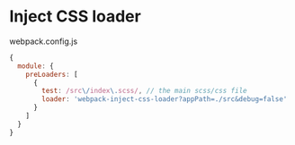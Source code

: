 # Inject CSS loader

webpack.config.js

```js
{
  module: {
    preLoaders: [
      {
        test: /src\/index\.scss/, // the main scss/css file
        loader: 'webpack-inject-css-loader?appPath=./src&debug=false'
      }
    ]
  }
}
```
